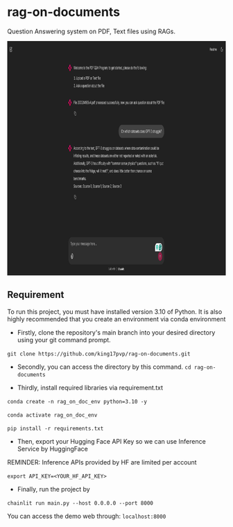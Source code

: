 # rag-on-documents

Question Answering system on PDF, Text files using RAGs.
<p align="center">
  <img src="assets/demo.png" alt = "UI" title = "Overview of the application" width="1030" height="540">
</p>

## Requirement
To run this project, you must have installed version 3.10 of Python. It is also highly recommended that you create an environment via conda environment
* Firstly, clone the repository's main branch into your desired directory using your git command prompt.

```git clone https://github.com/king17pvp/rag-on-documents.git```

* Secondly, you can access the directory by this command.
```cd rag-on-documents```

* Thirdly, install required libraries via requirement.txt

```conda create -n rag_on_doc_env python=3.10 -y```

```conda activate rag_on_doc_env```

```pip install -r requirements.txt```

* Then, export your Hugging Face API Key so we can use Inference Service by HuggingFace 

REMINDER: Inference APIs provided by HF are limited per account

```export API_KEY=<YOUR_HF_API_KEY>```

* Finally, run the project by 

```chainlit run main.py --host 0.0.0.0 --port 8000```

You can access the demo web through: ```localhost:8000```



